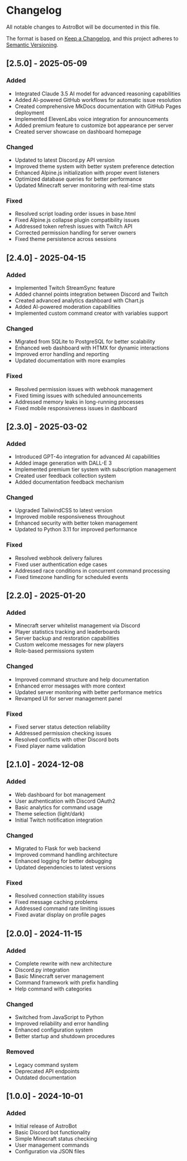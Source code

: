 # Changelog

All notable changes to AstroBot will be documented in this file.

The format is based on [Keep a Changelog](https://keepachangelog.com/en/1.0.0/),
and this project adheres to [Semantic Versioning](https://semver.org/spec/v2.0.0.html).

## [2.5.0] - 2025-05-09

### Added
- Integrated Claude 3.5 AI model for advanced reasoning capabilities
- Added AI-powered GitHub workflows for automatic issue resolution
- Created comprehensive MkDocs documentation with GitHub Pages deployment
- Implemented ElevenLabs voice integration for announcements
- Added premium feature to customize bot appearance per server
- Created server showcase on dashboard homepage

### Changed
- Updated to latest Discord.py API version
- Improved theme system with better system preference detection
- Enhanced Alpine.js initialization with proper event listeners
- Optimized database queries for better performance
- Updated Minecraft server monitoring with real-time stats

### Fixed
- Resolved script loading order issues in base.html
- Fixed Alpine.js collapse plugin compatibility issues
- Addressed token refresh issues with Twitch API
- Corrected permission handling for server owners
- Fixed theme persistence across sessions

## [2.4.0] - 2025-04-15

### Added
- Implemented Twitch StreamSync feature
- Added channel points integration between Discord and Twitch
- Created advanced analytics dashboard with Chart.js
- Added AI-powered moderation capabilities
- Implemented custom command creator with variables support

### Changed
- Migrated from SQLite to PostgreSQL for better scalability
- Enhanced web dashboard with HTMX for dynamic interactions
- Improved error handling and reporting
- Updated documentation with more examples

### Fixed
- Resolved permission issues with webhook management
- Fixed timing issues with scheduled announcements
- Addressed memory leaks in long-running processes
- Fixed mobile responsiveness issues in dashboard

## [2.3.0] - 2025-03-02

### Added
- Introduced GPT-4o integration for advanced AI capabilities
- Added image generation with DALL-E 3
- Implemented premium tier system with subscription management
- Created user feedback collection system
- Added documentation feedback mechanism

### Changed
- Upgraded TailwindCSS to latest version
- Improved mobile responsiveness throughout
- Enhanced security with better token management
- Updated to Python 3.11 for improved performance

### Fixed
- Resolved webhook delivery failures
- Fixed user authentication edge cases
- Addressed race conditions in concurrent command processing
- Fixed timezone handling for scheduled events

## [2.2.0] - 2025-01-20

### Added
- Minecraft server whitelist management via Discord
- Player statistics tracking and leaderboards
- Server backup and restoration capabilities
- Custom welcome messages for new players
- Role-based permissions system

### Changed
- Improved command structure and help documentation
- Enhanced error messages with more context
- Updated server monitoring with better performance metrics
- Revamped UI for server management panel

### Fixed
- Fixed server status detection reliability
- Addressed permission checking issues
- Resolved conflicts with other Discord bots
- Fixed player name validation

## [2.1.0] - 2024-12-08

### Added
- Web dashboard for bot management
- User authentication with Discord OAuth2
- Basic analytics for command usage
- Theme selection (light/dark)
- Initial Twitch notification integration

### Changed
- Migrated to Flask for web backend
- Improved command handling architecture
- Enhanced logging for better debugging
- Updated dependencies to latest versions

### Fixed
- Resolved connection stability issues
- Fixed message caching problems
- Addressed command rate limiting issues
- Fixed avatar display on profile pages

## [2.0.0] - 2024-11-15

### Added
- Complete rewrite with new architecture
- Discord.py integration
- Basic Minecraft server management
- Command framework with prefix handling
- Help command with categories

### Changed
- Switched from JavaScript to Python
- Improved reliability and error handling
- Enhanced configuration system
- Better startup and shutdown procedures

### Removed
- Legacy command system
- Deprecated API endpoints
- Outdated documentation

## [1.0.0] - 2024-10-01

### Added
- Initial release of AstroBot
- Basic Discord bot functionality
- Simple Minecraft status checking
- User management commands
- Configuration via JSON files